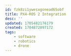 ```yaml
---
id: fzk8zi1ywesxgonead65obf
title: PX4-ROS 2 Integration
desc: ''
updated: 1705482176179
created: 1704872897172
tags:
    - software
    - robotics
    - drone
---
```

